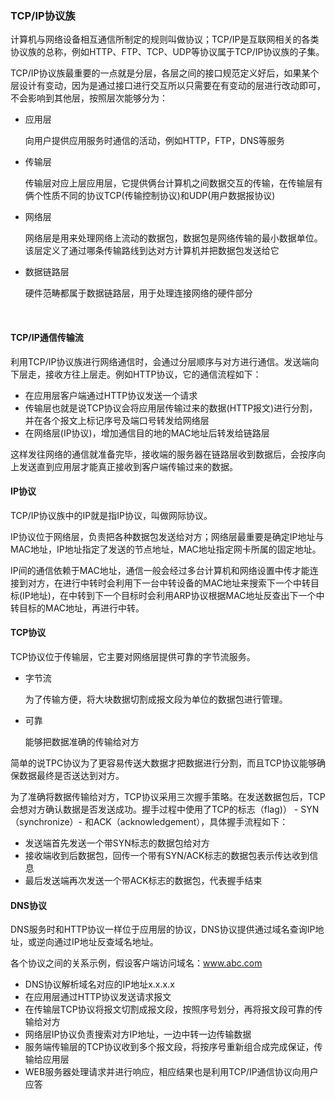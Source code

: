 ### TCP/IP协议族

计算机与网络设备相互通信所制定的规则叫做协议；TCP/IP是互联网相关的各类协议族的总称，例如HTTP、FTP、TCP、UDP等协议属于TCP/IP协议族的子集。

TCP/IP协议族最重要的一点就是分层，各层之间的接口规范定义好后，如果某个层设计有变动，因为是通过接口进行交互所以只需要在有变动的层进行改动即可，不会影响到其他层，按照层次能够分为：

- 应用层

  向用户提供应用服务时通信的活动，例如HTTP，FTP，DNS等服务

- 传输层

  传输层对应上层应用层，它提供俩台计算机之间数据交互的传输，在传输层有俩个性质不同的协议TCP(传输控制协议)和UDP(用户数据报协议)

- 网络层

  网络层是用来处理网络上流动的数据包，数据包是网络传输的最小数据单位。该层定义了通过哪条传输路线到达对方计算机并把数据包发送给它

- 数据链路层

  硬件范畴都属于数据链路层，用于处理连接网络的硬件部分

  ​

#### TCP/IP通信传输流

利用TCP/IP协议族进行网络通信时，会通过分层顺序与对方进行通信。发送端向下层走，接收方往上层走。例如HTTP协议，它的通信流程如下：

- 在应用层客户端通过HTTP协议发送一个请求
- 传输层也就是说TCP协议会将应用层传输过来的数据(HTTP报文)进行分割，并在各个报文上标记序号及端口号转发给网络层
- 在网络层(IP协议)，增加通信目的地的MAC地址后转发给链路层

这样发往网络的通信就准备完毕，接收端的服务器在链路层收到数据后，会按序向上发送直到应用层才能真正接收到客户端传输过来的数据。



#### IP协议

TCP/IP协议族中的IP就是指IP协议，叫做网际协议。

IP协议位于网络层，负责把各种数据包发送给对方；网络层最重要是确定IP地址与MAC地址，IP地址指定了发送的节点地址，MAC地址指定网卡所属的固定地址。

IP间的通信依赖于MAC地址，通信一般会经过多台计算机和网络设置中传才能连接到对方，在进行中转时会利用下一台中转设备的MAC地址来搜索下一个中转目标(IP地址)，在中转到下一个目标时会利用ARP协议根据MAC地址反查出下一个中转目标的MAC地址，再进行中转。



#### TCP协议

TCP协议位于传输层，它主要对网络层提供可靠的字节流服务。

- 字节流

  为了传输方便，将大块数据切割成报文段为单位的数据包进行管理。

- 可靠

  能够把数据准确的传输给对方

简单的说TPC协议为了更容易传送大数据才把数据进行分割，而且TCP协议能够确保数据最终是否送达到对方。

为了准确将数据传输给对方，TCP协议采用三次握手策略。在发送数据包后，TCP会想对方确认数据是否发送成功。握手过程中使用了TCP的标志（flag)） - SYN（synchronize）- 和ACK（acknowledgement），具体握手流程如下：

- 发送端首先发送一个带SYN标志的数据包给对方
- 接收端收到后数据包，回传一个带有SYN/ACK标志的数据包表示传达收到信息
- 最后发送端再次发送一个带ACK标志的数据包，代表握手结束



#### DNS协议

DNS服务时和HTTP协议一样位于应用层的协议，DNS协议提供通过域名查询IP地址，或逆向通过IP地址反查域名地址。



各个协议之间的关系示例，假设客户端访问域名：www.abc.com

- DNS协议解析域名对应的IP地址x.x.x.x
- 在应用层通过HTTP协议发送请求报文
- 在传输层TCP协议将报文切割成报文段，按照序号划分，再将报文段可靠的传输给对方
- 网络层IP协议负责搜索对方IP地址，一边中转一边传输数据
- 服务端传输层的TCP协议收到多个报文段，将按序号重新组合成完成保证，传输给应用层
- WEB服务器处理请求并进行响应，相应结果也是利用TCP/IP通信协议向用户应答

